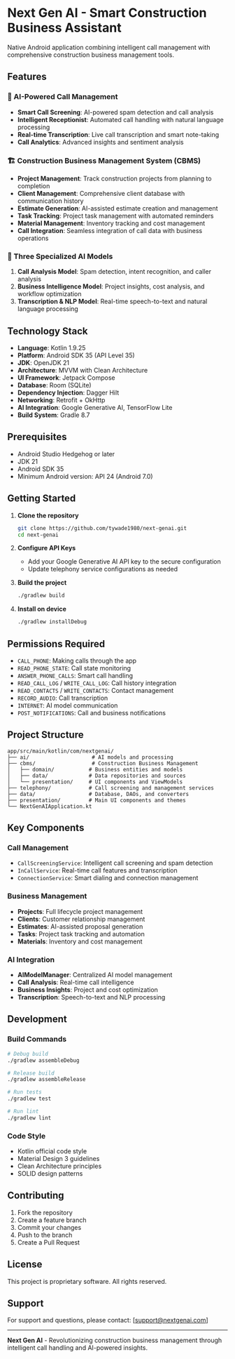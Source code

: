# Next Gen AI - Smart Construction Business Assistant

Native Android application combining intelligent call management with comprehensive construction business management tools.

## Features

### 🤖 AI-Powered Call Management
- **Smart Call Screening**: AI-powered spam detection and call analysis
- **Intelligent Receptionist**: Automated call handling with natural language processing
- **Real-time Transcription**: Live call transcription and smart note-taking
- **Call Analytics**: Advanced insights and sentiment analysis

### 🏗️ Construction Business Management System (CBMS)
- **Project Management**: Track construction projects from planning to completion
- **Client Management**: Comprehensive client database with communication history
- **Estimate Generation**: AI-assisted estimate creation and management
- **Task Tracking**: Project task management with automated reminders
- **Material Management**: Inventory tracking and cost management
- **Call Integration**: Seamless integration of call data with business operations

### 🧠 Three Specialized AI Models
1. **Call Analysis Model**: Spam detection, intent recognition, and caller analysis
2. **Business Intelligence Model**: Project insights, cost analysis, and workflow optimization
3. **Transcription & NLP Model**: Real-time speech-to-text and natural language processing

## Technology Stack

- **Language**: Kotlin 1.9.25
- **Platform**: Android SDK 35 (API Level 35)
- **JDK**: OpenJDK 21
- **Architecture**: MVVM with Clean Architecture
- **UI Framework**: Jetpack Compose
- **Database**: Room (SQLite)
- **Dependency Injection**: Dagger Hilt
- **Networking**: Retrofit + OkHttp
- **AI Integration**: Google Generative AI, TensorFlow Lite
- **Build System**: Gradle 8.7

## Prerequisites

- Android Studio Hedgehog or later
- JDK 21
- Android SDK 35
- Minimum Android version: API 24 (Android 7.0)

## Getting Started

1. **Clone the repository**
   ```bash
   git clone https://github.com/tywade1980/next-genai.git
   cd next-genai
   ```

2. **Configure API Keys**
   - Add your Google Generative AI API key to the secure configuration
   - Update telephony service configurations as needed

3. **Build the project**
   ```bash
   ./gradlew build
   ```

4. **Install on device**
   ```bash
   ./gradlew installDebug
   ```

## Permissions Required

- `CALL_PHONE`: Making calls through the app
- `READ_PHONE_STATE`: Call state monitoring
- `ANSWER_PHONE_CALLS`: Smart call handling
- `READ_CALL_LOG` / `WRITE_CALL_LOG`: Call history integration
- `READ_CONTACTS` / `WRITE_CONTACTS`: Contact management
- `RECORD_AUDIO`: Call transcription
- `INTERNET`: AI model communication
- `POST_NOTIFICATIONS`: Call and business notifications

## Project Structure

```
app/src/main/kotlin/com/nextgenai/
├── ai/                    # AI models and processing
├── cbms/                  # Construction Business Management
│   ├── domain/           # Business entities and models
│   ├── data/             # Data repositories and sources
│   └── presentation/     # UI components and ViewModels
├── telephony/            # Call screening and management services
├── data/                 # Database, DAOs, and converters
├── presentation/         # Main UI components and themes
└── NextGenAIApplication.kt
```

## Key Components

### Call Management
- `CallScreeningService`: Intelligent call screening and spam detection
- `InCallService`: Real-time call features and transcription
- `ConnectionService`: Smart dialing and connection management

### Business Management
- **Projects**: Full lifecycle project management
- **Clients**: Customer relationship management
- **Estimates**: AI-assisted proposal generation
- **Tasks**: Project task tracking and automation
- **Materials**: Inventory and cost management

### AI Integration
- **AIModelManager**: Centralized AI model management
- **Call Analysis**: Real-time call intelligence
- **Business Insights**: Project and cost optimization
- **Transcription**: Speech-to-text and NLP processing

## Development

### Build Commands
```bash
# Debug build
./gradlew assembleDebug

# Release build
./gradlew assembleRelease

# Run tests
./gradlew test

# Run lint
./gradlew lint
```

### Code Style
- Kotlin official code style
- Material Design 3 guidelines
- Clean Architecture principles
- SOLID design patterns

## Contributing

1. Fork the repository
2. Create a feature branch
3. Commit your changes
4. Push to the branch
5. Create a Pull Request

## License

This project is proprietary software. All rights reserved.

## Support

For support and questions, please contact: [support@nextgenai.com]

---

**Next Gen AI** - Revolutionizing construction business management through intelligent call handling and AI-powered insights.
